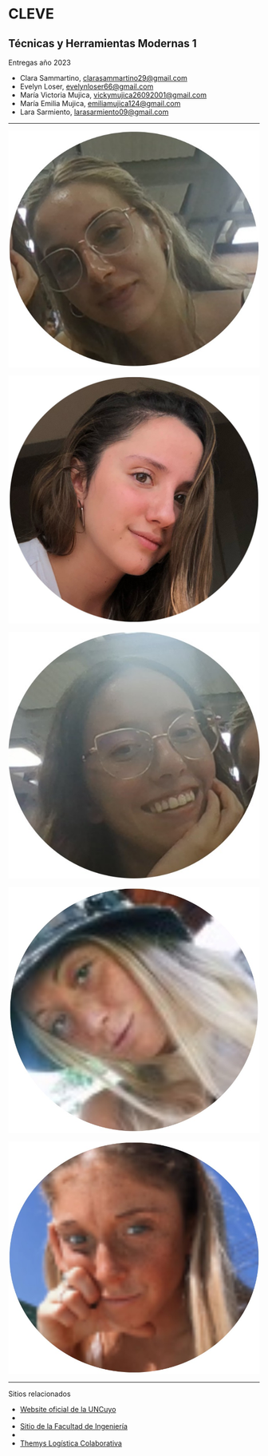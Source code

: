 # CLEVE
## Técnicas y Herramientas Modernas 1
Entregas año 2023
* Clara Sammartino, <clarasammartino29@gmail.com>
* Evelyn Loser, <evelynloser66@gmail.com>
* María Victoria Mujica, <vickymujica26092001@gmail.com>
* María Emilia Mujica, <emiliamujica124@gmail.com>
* Lara Sarmiento, <larasarmiento09@gmail.com>

<hr>

![cambiar foto](D9C468A5-1870-4046-A304-C957341ED4E0.jpg)

![cambiar foto](07C922A3-8A40-4129-93EF-C82FF025028E.jpg)

![cambiar foto](CA9838FE-13B2-478F-A16B-7102D010373E.jpg)

![cambiar foto](09251D00-22D7-4E9D-A563-CCE179D86989.jpg)

![cambiar foto](621E7E5E-6C74-40A5-A617-7974F347533F.jpg)

<hr>
Sitios relacionados

* [Website oficial de la UNCuyo](http://www.uncu.edu.ar)
* 
* [Sitio de la Facultad de Ingeniería](http://fing.uncu.edu.ar)
* 
* [Themys Logística Colaborativa](http://themys.sid.uncu.edu.ar)
